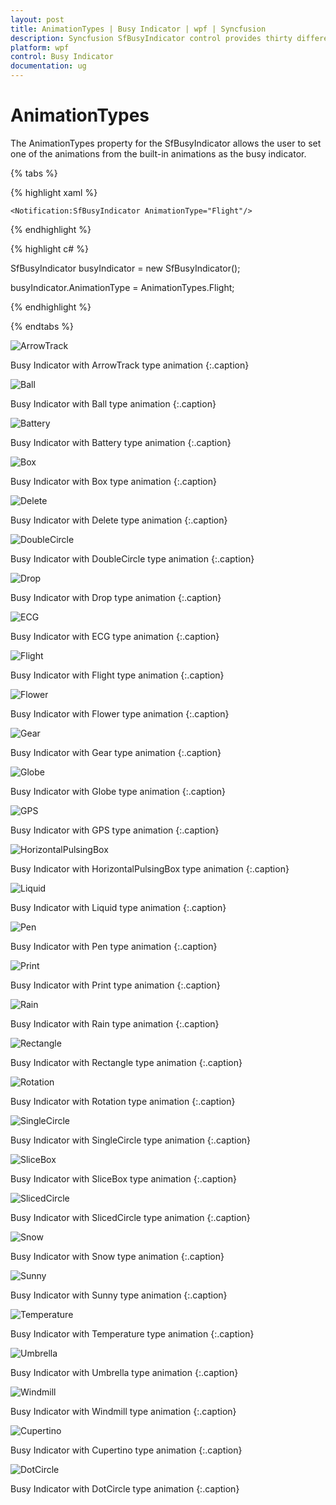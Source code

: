 ```yaml
---
layout: post
title: AnimationTypes | Busy Indicator | wpf | Syncfusion
description: Syncfusion SfBusyIndicator control provides thirty different types of Animation support in WPF platform.
platform: wpf
control: Busy Indicator
documentation: ug
---
```


# AnimationTypes

The AnimationTypes property for the SfBusyIndicator allows the user to set one of the animations from the built-in animations as the busy indicator.

{% tabs %}

{% highlight xaml %}

<Grid Background="CornflowerBlue">

    <Notification:SfBusyIndicator AnimationType="Flight"/>

</Grid>

{% endhighlight  %}

{% highlight c# %}

SfBusyIndicator busyIndicator = new SfBusyIndicator();

busyIndicator.AnimationType = AnimationTypes.Flight;

{% endhighlight  %}

{% endtabs %}


![ArrowTrack](AnimationTypes_images/AnimationTypes_img1.jpeg)

Busy Indicator with ArrowTrack type animation
{:.caption}


![Ball](AnimationTypes_images/AnimationTypes_img2.jpeg)

Busy Indicator with Ball  type animation
{:.caption}



![Battery](AnimationTypes_images/AnimationTypes_img3.jpeg)

Busy Indicator with Battery type animation
{:.caption}



![Box](AnimationTypes_images/AnimationTypes_img4.jpeg)

Busy Indicator with Box type animation
{:.caption}



![Delete](AnimationTypes_images/AnimationTypes_img5.jpeg)

Busy Indicator with Delete type animation
{:.caption}


![DoubleCircle](AnimationTypes_images/AnimationTypes_img6.jpeg)

Busy Indicator with DoubleCircle type animation
{:.caption}


![Drop](AnimationTypes_images/AnimationTypes_img7.jpeg)

Busy Indicator with Drop type animation
{:.caption}


![ECG](AnimationTypes_images/AnimationTypes_img8.jpeg)

Busy Indicator with ECG type animation
{:.caption}

![Flight](AnimationTypes_images/AnimationTypes_img9.jpeg)

Busy Indicator with Flight type animation
{:.caption}

![Flower](AnimationTypes_images/AnimationTypes_img10.jpeg)

Busy Indicator with Flower type animation
{:.caption}

![Gear](AnimationTypes_images/AnimationTypes_img11.jpeg)

Busy Indicator with Gear type animation
{:.caption}

![Globe](AnimationTypes_images/AnimationTypes_img12.jpeg)

Busy Indicator with Globe type animation
{:.caption}

![GPS](AnimationTypes_images/AnimationTypes_img13.jpeg)

Busy Indicator with GPS type animation
{:.caption}

![HorizontalPulsingBox](AnimationTypes_images/AnimationTypes_img14.jpeg)

Busy Indicator with HorizontalPulsingBox type animation
{:.caption}

![Liquid](AnimationTypes_images/AnimationTypes_img15.jpeg)

Busy Indicator with Liquid type animation
{:.caption}

![Pen](AnimationTypes_images/AnimationTypes_img16.jpeg)

Busy Indicator with Pen type animation
{:.caption}

![Print](AnimationTypes_images/AnimationTypes_img17.jpeg)

Busy Indicator with Print type animation
{:.caption}

![Rain](AnimationTypes_images/AnimationTypes_img18.jpeg)

Busy Indicator with Rain type animation
{:.caption}

![Rectangle](AnimationTypes_images/AnimationTypes_img19.jpeg)

Busy Indicator with Rectangle type animation
{:.caption}

![Rotation](AnimationTypes_images/AnimationTypes_img20.jpeg)

Busy Indicator with Rotation type animation
{:.caption}

![SingleCircle](AnimationTypes_images/AnimationTypes_img21.jpeg)

Busy Indicator with SingleCircle type animation
{:.caption}

![SliceBox](AnimationTypes_images/AnimationTypes_img22.jpeg)

Busy Indicator with SliceBox type animation
{:.caption}

![SlicedCircle](AnimationTypes_images/AnimationTypes_img23.jpeg)

Busy Indicator with SlicedCircle type animation
{:.caption}

![Snow](AnimationTypes_images/AnimationTypes_img24.jpeg)

Busy Indicator with Snow type animation
{:.caption}

![Sunny](AnimationTypes_images/AnimationTypes_img25.jpeg)

Busy Indicator with Sunny type animation
{:.caption}

![Temperature](AnimationTypes_images/AnimationTypes_img26.jpeg)

Busy Indicator with Temperature type animation
{:.caption}

![Umbrella](AnimationTypes_images/AnimationTypes_img27.jpeg)

Busy Indicator with Umbrella type animation
{:.caption}

![Windmill](AnimationTypes_images/AnimationTypes_img28.jpeg)

Busy Indicator with Windmill type animation
{:.caption}

![Cupertino](AnimationTypes_images/AnimationTypes_img29.jpg)

Busy Indicator with Cupertino type animation
{:.caption}

![DotCircle](AnimationTypes_images/AnimationTypes_img30.jpg)

Busy Indicator with DotCircle type animation
{:.caption}
